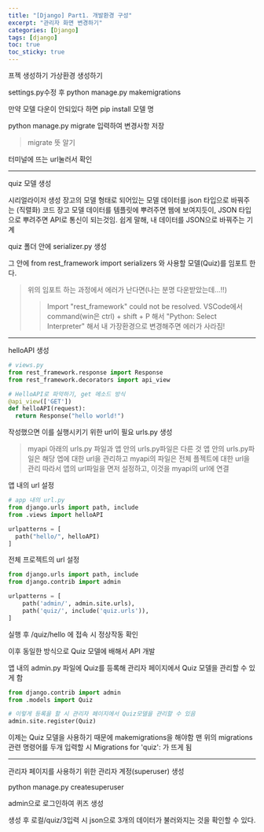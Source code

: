 ```yaml
---
title: "[Django] Part1. 개발환경 구성"
excerpt: "관리자 화면 변경하기"
categories: [Django]
tags: [django]
toc: true
toc_sticky: true
---
```


프젝 생성하기
가상환경 생성하기

settings.py수정 후 
python manage.py makemigrations

만약 모델 다운이 안되있다 하면 pip install 모델 명

python manage.py migrate 
입력하여 변경사항 저장

> migrate 뜻 알기

터미널에 뜨는 url눌러서 확인
***

quiz 모델 생성

시리얼라이저 생성
장고의 모델 형태로 되어있는 모델 데이터를 json 타입으로 바꿔주는 (직렬화) 코드
장고 모델 데이터를 템플릿에 뿌려주면 웹에 보여지듯이, JSON 타입으로 뿌려주면 API로 통신이 되는것임. 쉽게 말해, 내 데이터를 JSON으로 바꿔주는 기계

quiz 폴더 안에 serializer.py 생성

그 안에
from rest_framework import serializers
와 사용할 모델(Quiz)를 임포트 한다.
> 위의 임포트 하는 과정에서 에러가 난다면(나는 분명 다운받았는데...!!)
> > Import "rest_framework" could not be resolved.
> VSCode에서 command(win은 ctrl) + shift + P 해서 "Python: Select Interpreter" 해서 내 가장환경으로 변경해주면 에러가 사라짐!


***

helloAPI 생성
~~~python
# views.py
from rest_framework.response import Response
from rest_framework.decorators import api_view

# HelloAPI로 파악하기, get 메소드 방식
@api_view(['GET'])
def helloAPI(request):
  return Response("hello world!")
~~~
작성했으면 이를 실행시키기 위한 url이 필요
urls.py 생성

> myapi 아래의 urls.py 파일과 앱 안의 urls.py파일은 다른 것
> 앱 안의 urls.py파일은 해당 엡에 대한 url을 관리하고 myapi의 파일은 전체 플젝트에 대한 url을 관리
> 따라서 앱의 url파일을 면저 설정하고, 이것을 myapi의 url에 연결

앱 내의 url 설정
~~~python
# app 내의 url.py
from django.urls import path, include
from .views import helloAPI

urlpatterns = [
  path("hello/", helloAPI)
]
~~~

전체 프로젝트의 url 설정
~~~python
from django.urls import path, include
from django.contrib import admin

urlpatterns = [
    path('admin/', admin.site.urls),
    path('quiz/', include('quiz.urls')),
]
~~~

실행 후 /quiz/hello 에 접속 시 정상작동 확인


이후 동일한 방식으로 Quiz 모델에 배해서 API 개발

앱 내의 admin.py 파일에 Quiz를 등록해 관리자 페이지에서 Quiz 모델을 관리할 수 있게 함
~~~python
from django.contrib import admin
from .models import Quiz

# 이렇게 등록을 할 시 관리자 페이지에서 Quiz모델을 관리할 수 있음
admin.site.register(Quiz)
~~~

이제는 Quiz 모델을 사용하기 때문에 makemigrations을 해야함
맨 위의 migrations 관련 명령어를 두개 입력할 시
Migrations for 'quiz':
가 뜨게 됨

*** 

관리자 페이지를 사용하기 위한 관리자 계정(superuser) 생성

python manage.py createsuperuser

admin으로 로그인하여 퀴즈 생성

생성 후 로컬/quiz/3입력 시 json으로 3개의 데이터가 불러와지는 것을 확인할 수 있다.

